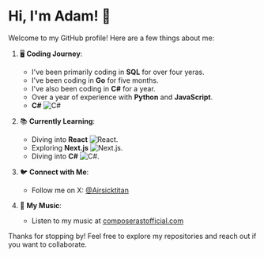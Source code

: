 # Hi, I'm Adam! 👋

Welcome to my GitHub profile! Here are a few things about me:

1. 🖥️ **Coding Journey**:
   - I've been primarily coding in **SQL** for over four yeras.
   - I've been coding in **Go** for five months.
   - I've also been coding in **C#** for a year.
   - Over a year of experience with **Python** and **JavaScript**.
   - **C#** ![C#](https://img.icons8.com/color/20/000000/c-sharp-logo.png)
     
3. 📚 **Currently Learning**:
   - Diving into **React** ![React](https://img.icons8.com/color/20/000000/react-native.png).
   - Exploring **Next.js** ![Next.js](https://img.icons8.com/color/20/000000/nextjs.png).
   - Diving into **C#** ![C#](https://img.icons8.com/color/20/000000/c-sharp-logo.png).

4. 🐦 **Connect with Me**:
   - Follow me on X: [@Airsicktitan](https://x.com/Airsicktitan)

5. 🎤 **My Music**:
   - Listen to my music at [composerastofficial.com](https://www.composerastofficial.com/)

Thanks for stopping by! Feel free to explore my repositories and reach out if you want to collaborate.
